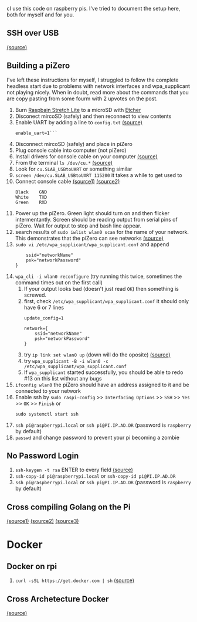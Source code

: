 cI use this code on raspberry pis. I've tried to document the setup here, both for myself and for you.  


## SSH over USB
[(source)](https://www.thepolyglotdeveloper.com/2016/06/connect-raspberry-pi-zero-usb-cable-ssh/)

## Building a piZero
I've left these instructions for myself, I struggled to follow the complete headless start due to problems with network interfaces and wpa_supplicant not playing nicely. When in doubt, read more about the commands that you are copy pasting from some fourm with 2 upvotes on the post.

1. Burn [Raspbain Stretch Lite](https://downloads.raspberrypi.org/raspbian_lite_latest) to a microSD with [Etcher](https://etcher.io/)
2. Disconect mircoSD (safely) and then reconnect to view contents
3. Enable UART by adding a line to `config.txt`    [(source)](https://learn.adafruit.com/raspberry-pi-zero-creation/text-file-editing)
    ```# Enable UART
    enable_uart=1```
4. Disconnect mircoSD (safely) and place in piZero
5. Plug console cable into computer (not piZero)
5. Install drivers for console cable on your computer [(source)](https://learn.adafruit.com/adafruits-raspberry-pi-lesson-5-using-a-console-cable/software-installation-mac)
6. From the terminal `ls /dev/cu.*` [(source)](https://learn.adafruit.com/adafruits-raspberry-pi-lesson-5-using-a-console-cable/test-and-configure)
7. Look for `cu.SLAB_USBtoUART` or something similar
8. `screen /dev/cu.SLAB_USBtoUART 115200` it takes a while to get used to 
9. Connect console cable [(source1)](https://learn.adafruit.com/adafruits-raspberry-pi-lesson-5-using-a-console-cable/test-and-configure) [(source2)](https://learn.adafruit.com/adafruits-raspberry-pi-lesson-4-gpio-setup/the-gpio-connector)
    ```Red       Disconnected
    Black    GND
    White    TXD
    Green    RXD
10. Power up the piZero. Green light should turn on and then flicker intermentantly. Screen should be reading output from serial pins of piZero. Wait for output to stop and bash line appear.
11. search results of `sudo iwlist wlan0 scan` for the name of your network. This demonstrates that the piZero can see networks [(source)](https://www.raspberrypi.org/documentation/configuration/wireless/wireless-cli.md)
12. `sudo vi /etc/wpa_supplicant/wpa_supplicant.conf` and append
    ```network={
        ssid="networkName"
        psk="networkPassword"
    }
13. `wpa_cli -i wlan0 reconfigure` (try running this twice, sometimes the command times out on the first call)
    1. If your output looks bad (doesn't just read `OK`) then something is screwed.
    2. first, check `/etc/wpa_supplicant/wpa_supplicant.conf` it should only have 6 or 7 lines
        ```ctrl_interface=DIR=/var/run/qpa_supplicant GROUP=netdev
        update_config=1

        network={
            ssid="networkName"
            psk="networkPassword"
        }
    3. try `ip link set wlan0 up` (down will do the oposite) [(source)](https://wiki.archlinux.org/index.php/Network_configuration#Network_interfaces)
    4. try `wpa_supplicant -B -i wlan0 -c /etc/wpa_supplicant/wpa_supplicant.conf`
    5. If `wpa_supplicant` started successfully, you should be able to redo #13 on this list without any bugs
14. `ifconfig wlan0` the piZero should have an address assigned to it and be connected to your network
15. Enable ssh by `sudo raspi-config` >> `Interfacing Options` >> `SSH` >> `Yes` >> `OK` >> `Finish`
        or
    ```sudo systemctl enable ssh
    sudo systemctl start ssh
16. `ssh pi@raspberrypi.local` or `ssh pi@PI.IP.AD.DR` (password is `raspberry` by default)
17. `passwd` and change password to prevent your pi becoming a zombie


## No Password Login
1. `ssh-keygen -t rsa` ENTER to every field [(source)](https://stackoverflow.com/questions/12202587/automatically-enter-ssh-password-with-script)
2. `ssh-copy-id pi@raspberrypi.local` or `ssh-copy-id pi@PI.IP.AD.DR`
3. `ssh pi@raspberrypi.local` or `ssh pi@PI.IP.AD.DR` (password is `raspberry` by default)

## Cross compiling Golang on the Pi
[(source1)](https://www.thepolyglotdeveloper.com/2017/04/cross-compiling-golang-applications-raspberry-pi/)
[(source2)](https://stackoverflow.com/questions/32309030/go-1-5-cross-compile-using-cgo-on-os-x-to-linux-and-windows)
[(source3)](https://hub.docker.com/r/alexellis2/go-armhf/tags/)

# Docker 

## Docker on rpi
1. `curl -sSL https://get.docker.com | sh` [(source)](https://www.raspberrypi.org/blog/docker-comes-to-raspberry-pi/)

## Cross Archetecture Docker
[(source)](https://docs.docker.com/docker-for-mac/multi-arch/)
